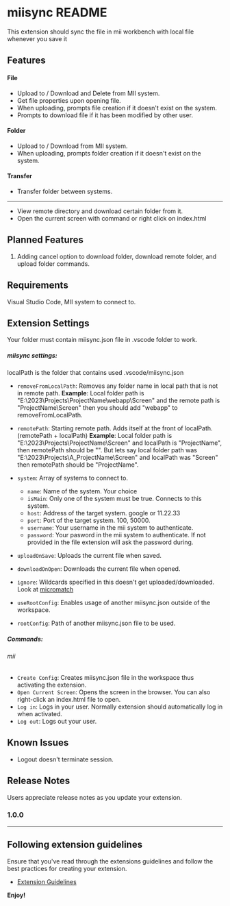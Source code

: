 
# miisync README

This extension should sync the file in mii workbench with local file whenever you save it

## Features

#### File
- Upload to / Download and Delete from MII system.
- Get file properties upon opening file.
- When uploading, prompts file creation if it doesn't exist on the system.
- Prompts to download file if it has been modified by other user.
#### Folder
- Upload to / Download from MII system.
- When uploading, prompts folder creation if it doesn't exist on the system.
#### Transfer
- Transfer folder between systems.
------------

- View remote directory and download certain folder from it.
- Open the current screen with command or right click on index.html

## Planned Features
 
1. Adding cancel option to download folder, download remote folder, and upload folder commands.

## Requirements

Visual Studio Code, MII system to connect to.

## Extension Settings

Your folder must contain miisync.json file in .vscode folder to work.

##### miisync settings:
localPath is the folder that contains used .vscode/miisync.json
* `removeFromLocalPath`: Removes any folder name in local path that is not in remote path.
**Example**: Local folder path is "E:\2023\Projects\ProjectName\webapp\Screen" and the remote path is "ProjectName\Screen" then you should add "webapp" to removeFromLocalPath. 

* `remotePath`: Starting remote path. Adds itself at the front of localPath. (remotePath + localPath)
**Example**: Local folder path is "E:\2023\Projects\ProjectName\Screen" and localPath is "ProjectName", then remotePath should be "". But lets say local folder path was  "E:\2023\Projects\A_ProjectName\Screen" and localPath was "Screen" then remotePath should be "ProjectName".
* `system`: Array of systems to connect to.
    * `name`: Name of the system. Your choice
    * `isMain`: Only one of the system must be true. Connects to this system.
    * `host`: Address of the target system. google or 11.22.33
    * `port`: Port of the target system. 100, 50000.
    * `username`: Your username in the mii system to authenticate.
    * `password`: Your pasword in the mii system to authenticate. If not provided in the file extension will ask the password during.
* `uploadOnSave`: Uploads the current file when saved.
* `downloadOnOpen`: Downloads the current file when opened.
* `ignore`: Wildcards specified in this doesn't get uploaded/downloaded. Look at [micromatch](https://github.com/micromatch/micromatch)
* `useRootConfig`: Enables usage of another miisync.json outside of the workspace.
* `rootConfig`: Path of another miisync.json file to be used.

##### Commands:

###### mii
* `Create Config`: Creates miisync.json file in the workspace thus activating the extension.
* `Open Current Screen`: Opens the screen in the browser. You can also right-click an index.html file to open.
* `Log in`: Logs in your user. Normally extension should automatically log in when activated.
* `Log out`: Logs out your user. 


## Known Issues

- Logout doesn't terminate session.

## Release Notes

Users appreciate release notes as you update your extension.

### 1.0.0

---

## Following extension guidelines

Ensure that you've read through the extensions guidelines and follow the best practices for creating your extension.

* [Extension Guidelines](https://code.visualstudio.com/api/references/extension-guidelines)

**Enjoy!**
